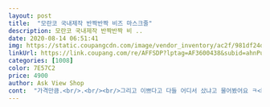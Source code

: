 ```yaml
---
layout: post 
title:  "모란코 국내제작 반짝반짝 비즈 마스크줄" 
description: 모란코 국내제작 반짝반짝 비 ..
date: 2020-08-14 06:51:41 
img: https://static.coupangcdn.com/image/vendor_inventory/ac2f/981df24d2d503623f8d62fadc59df900a916e7de5ebb8e69b39341159afe.jpeg 
linkUrl: https://link.coupang.com/re/AFFSDP?lptag=AF3600438&subid=ahnPublicAsk&pageKey=1803519410&itemId=3068458449&vendorItemId=71056381948&traceid=V0-113-3d8620cdd329d36e 
categories: [1008] 
color: 7E57C2 
price: 4900 
author: Ask View Shop 
cont:  "가격만큼.<br/>.<br/><br/>그리고 이쁘다고 다들 어디서 샀냐고 물어봤어요 ㅋ<br/>땀나도 괜찬고 덥지도않은 비즈라 넘 잘쓰고있어요<br/>마스크잃어버리는일 없어요✨<br/>상품 괜찰습니다<br/>" 
---
```

